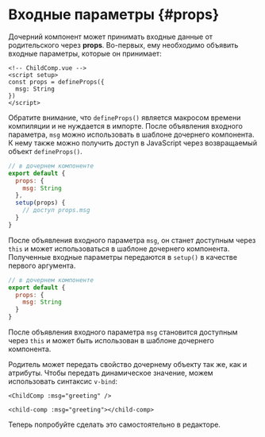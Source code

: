 # Входные параметры {#props}

Дочерний компонент может принимать входные данные от родительского через **props**. Во-первых, ему необходимо объявить входные параметры, которые он принимает:

<div class="composition-api">
<div class="sfc">

```vue
<!-- ChildComp.vue -->
<script setup>
const props = defineProps({
  msg: String
})
</script>
```

Обратите внимание, что `defineProps()` является макросом времени компиляции и не нуждается в импорте. После объявления входного параметра, `msg` можно использовать в шаблоне дочернего компонента. К нему также можно получить доступ в JavaScript через возвращаемый объект `defineProps()`.

</div>

<div class="html">

```js
// в дочернем компоненте
export default {
  props: {
    msg: String
  },
  setup(props) {
    // доступ props.msg
  }
}
```

После объявления входного параметра `msg`, он станет доступным через `this` и может использоваться в шаблоне дочернего компонента. Полученные входные параметры передаются в `setup()` в качестве первого аргумента.

</div>

</div>

<div class="options-api">

```js
// в дочернем компоненте
export default {
  props: {
    msg: String
  }
}
```

После объявления входного параметра `msg` становится доступным через `this` и может быть использован в шаблоне дочернего компонента.

</div>

Родитель может передать свойство дочернему объекту так же, как и атрибуты. Чтобы передать динамическое значение, можем использовать синтаксис `v-bind`:

<div class="sfc">

```vue-html
<ChildComp :msg="greeting" />
```

</div>
<div class="html">

```vue-html
<child-comp :msg="greeting"></child-comp>
```

</div>

Теперь попробуйте сделать это самостоятельно в редакторе.
